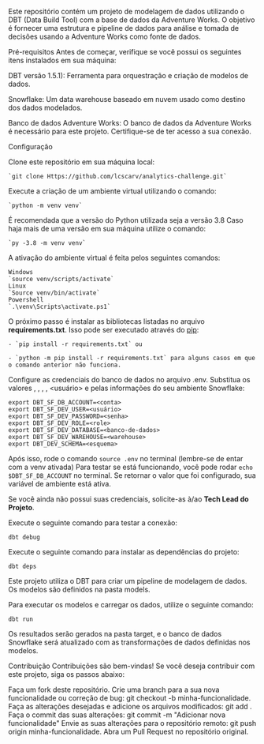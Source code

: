 Este repositório contém um projeto de modelagem de dados utilizando o DBT (Data Build Tool) com a base de dados da Adventure Works. O objetivo é fornecer uma estrutura e pipeline de dados para análise e tomada de decisões usando a Adventure Works como fonte de dados.

Pré-requisitos
Antes de começar, verifique se você possui os seguintes itens instalados em sua máquina:

DBT versão 1.5.1): Ferramenta para orquestração e criação de modelos de dados.

Snowflake: Um data warehouse baseado em nuvem usado como destino dos dados modelados.

Banco de dados Adventure Works: O banco de dados da Adventure Works é necessário para este projeto. Certifique-se de ter acesso a sua conexão.

Configuração

Clone este repositório em sua máquina local:

```
`git clone Https://github.com/lcscarv/analytics-challenge.git`
```
Execute a criação de um ambiente virtual utilizando o comando:

```
`python -m venv venv`
```

É recomendada que a versão do Python utilizada seja a versão 3.8 Caso haja mais de uma versão em sua máquina utilize o comando:

```
`py -3.8 -m venv venv`
```

A ativação do ambiente virtual é feita pelos seguintes comandos:

```
Windows
`source venv/scripts/activate`
Linux
`Source venv/bin/activate`
Powershell
`.\venv\Scripts\activate.ps1`
```

 O próximo passo é instalar as bibliotecas listadas no arquivo **requirements.txt**. Isso pode ser executado através do [pip](https://pypi.org/project/pip/):
 
```
- `pip install -r requirements.txt` ou

- `python -m pip install -r requirements.txt` para alguns casos em que o comando anterior não funciona.
```

Configure as credenciais do banco de dados no arquivo .env. Substitua os valores <conta>, <warehouse>, <banco-de-dados>, <esquema>, <usuário> e <senha> pelas informações do seu ambiente Snowflake:
```
export DBT_SF_DB_ACCOUNT=<conta>
export DBT_SF_DEV_USER=<usuário>
export DBT_SF_DEV_PASSWORD=<senha>
export DBT_SF_DEV_ROLE=<role>
export DBT_SF_DEV_DATABASE=<banco-de-dados>
export DBT_SF_DEV_WAREHOUSE=<warehouse>
export DBT_DEV_SCHEMA=<esquema>
```
Após isso, rode o comando `source .env` no terminal (lembre-se de entar com a venv ativada)
Para testar se está funcionando, você pode rodar `echo $DBT_SF_DB_ACCOUNT` no terminal. Se retornar o valor que foi configurado, sua variável de ambiente está ativa.

Se você ainda não possui suas credenciais, solicite-as à/ao **Tech Lead do Projeto**.

Execute o seguinte comando para testar a conexão:
```
dbt debug
```
Execute o seguinte comando para instalar as dependências do projeto:
```
dbt deps
```

Este projeto utiliza o DBT para criar um pipeline de modelagem de dados. Os modelos são definidos na pasta models.

Para executar os modelos e carregar os dados, utilize o seguinte comando:
```
dbt run
```
Os resultados serão gerados na pasta target, e o banco de dados Snowflake será atualizado com as transformações de dados definidas nos modelos.

Contribuição
Contribuições são bem-vindas! Se você deseja contribuir com este projeto, siga os passos abaixo:

Faça um fork deste repositório.
Crie uma branch para a sua nova funcionalidade ou correção de bug: git checkout -b minha-funcionalidade.
Faça as alterações desejadas e adicione os arquivos modificados: git add .
Faça o commit das suas alterações: git commit -m "Adicionar nova funcionalidade"
Envie as suas alterações para o repositório remoto: git push origin minha-funcionalidade.
Abra um Pull Request no repositório original.
